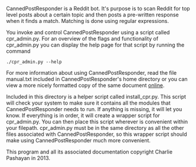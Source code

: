 CannedPostResponder is a Reddit bot.  It's purpose is to scan Reddit for top level posts about a certain topic and then posts a pre-written response when it finds a match.  Matching is done using regular expressions.

You invoke and control CannedPostResponder using a script called cpr_admin.py.  For an overview of the flags and functionality of cpr_admin.py you can display the help page for that script by running the command

    ./cpr_admin.py --help

For more information about using CannedPostResponder, read the file manual.txt included in CannedPostResponder's home directory or you can view a more nicely formatted copy of the same document [online](www.nonbird.com/rbb_article/manual.html).

Included in this directory is a helper script called install_cpr.py.  This script will check your system to make sure it contains all the modules that CannedPostResponder needs to run.  If anything is missing, it will let you know.  If everything is in order, it will create a wrapper script for cpr_admin.py.  You can then place this script wherever is convenient within your filepath.  cpr_admin.py must be in the same directory as all the other files associated with CannedPostResponder, so this wrapper script should make using CannedPostResponder much more convenient.

This program and all its associated documentation copyright Charlie Pashayan in 2013.